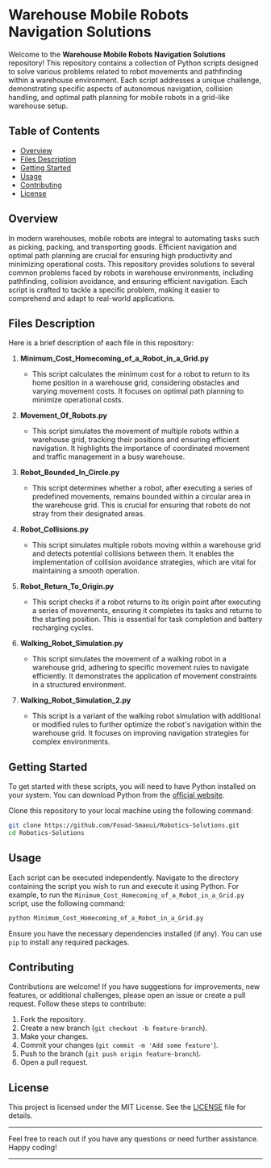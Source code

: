 # Warehouse Mobile Robots Navigation Solutions

Welcome to the **Warehouse Mobile Robots Navigation Solutions** repository! This repository contains a collection of Python scripts designed to solve various problems related to robot movements and pathfinding within a warehouse environment. Each script addresses a unique challenge, demonstrating specific aspects of autonomous navigation, collision handling, and optimal path planning for mobile robots in a grid-like warehouse setup.

## Table of Contents

- [Overview](#overview)
- [Files Description](#files-description)
- [Getting Started](#getting-started)
- [Usage](#usage)
- [Contributing](#contributing)
- [License](#license)

## Overview

In modern warehouses, mobile robots are integral to automating tasks such as picking, packing, and transporting goods. Efficient navigation and optimal path planning are crucial for ensuring high productivity and minimizing operational costs. This repository provides solutions to several common problems faced by robots in warehouse environments, including pathfinding, collision avoidance, and ensuring efficient navigation. Each script is crafted to tackle a specific problem, making it easier to comprehend and adapt to real-world applications.

## Files Description

Here is a brief description of each file in this repository:

1. **Minimum_Cost_Homecoming_of_a_Robot_in_a_Grid.py**
   - This script calculates the minimum cost for a robot to return to its home position in a warehouse grid, considering obstacles and varying movement costs. It focuses on optimal path planning to minimize operational costs.

2. **Movement_Of_Robots.py**
   - This script simulates the movement of multiple robots within a warehouse grid, tracking their positions and ensuring efficient navigation. It highlights the importance of coordinated movement and traffic management in a busy warehouse.

3. **Robot_Bounded_In_Circle.py**
   - This script determines whether a robot, after executing a series of predefined movements, remains bounded within a circular area in the warehouse grid. This is crucial for ensuring that robots do not stray from their designated areas.

4. **Robot_Collisions.py**
   - This script simulates multiple robots moving within a warehouse grid and detects potential collisions between them. It enables the implementation of collision avoidance strategies, which are vital for maintaining a smooth operation.

5. **Robot_Return_To_Origin.py**
   - This script checks if a robot returns to its origin point after executing a series of movements, ensuring it completes its tasks and returns to the starting position. This is essential for task completion and battery recharging cycles.

6. **Walking_Robot_Simulation.py**
   - This script simulates the movement of a walking robot in a warehouse grid, adhering to specific movement rules to navigate efficiently. It demonstrates the application of movement constraints in a structured environment.

7. **Walking_Robot_Simulation_2.py**
   - This script is a variant of the walking robot simulation with additional or modified rules to further optimize the robot's navigation within the warehouse grid. It focuses on improving navigation strategies for complex environments.

## Getting Started

To get started with these scripts, you will need to have Python installed on your system. You can download Python from the [official website](https://www.python.org/).

Clone this repository to your local machine using the following command:

```bash
git clone https://github.com/Fouad-Smaoui/Robotics-Solutions.git
cd Robotics-Solutions
```
## Usage

Each script can be executed independently. Navigate to the directory containing the script you wish to run and execute it using Python. For example, to run the `Minimum_Cost_Homecoming_of_a_Robot_in_a_Grid.py` script, use the following command:

```bash
python Minimum_Cost_Homecoming_of_a_Robot_in_a_Grid.py
```

Ensure you have the necessary dependencies installed (if any). You can use `pip` to install any required packages.

## Contributing

Contributions are welcome! If you have suggestions for improvements, new features, or additional challenges, please open an issue or create a pull request. Follow these steps to contribute:

1. Fork the repository.
2. Create a new branch (`git checkout -b feature-branch`).
3. Make your changes.
4. Commit your changes (`git commit -m 'Add some feature'`).
5. Push to the branch (`git push origin feature-branch`).
6. Open a pull request.

## License

This project is licensed under the MIT License. See the [LICENSE](LICENSE) file for details.

---

Feel free to reach out if you have any questions or need further assistance. Happy coding!

---
